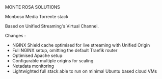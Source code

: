 MONTE ROSA SOLUTIONS 


Monboso Media Torrente stack

Based on Unified Streaming's Virtual Channel.

Changes :

- NGINX Shield cache optimised for live streaming with Unified Origin
- Full NGINX setup, omitting the default Traefik router
- Optimised Apache setup
- Configurable multiple origins for scaling
- Netadata monitoring
- Lightwighted full stack able to run on minimal Ubuntu based cloud VMs